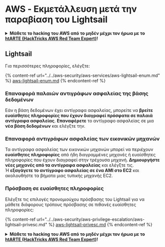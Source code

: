 # AWS - Εκμετάλλευση μετά την παραβίαση του Lightsail

<details>

<summary><strong>Μάθετε το hacking του AWS από το μηδέν μέχρι τον ήρωα με το</strong> <a href="https://training.hacktricks.xyz/courses/arte"><strong>htARTE (HackTricks AWS Red Team Expert)</strong></a><strong>!</strong></summary>

Άλλοι τρόποι για να υποστηρίξετε το HackTricks:

* Εάν θέλετε να δείτε την **εταιρεία σας να διαφημίζεται στο HackTricks** ή να **κατεβάσετε το HackTricks σε μορφή PDF**, ελέγξτε τα [**ΣΧΕΔΙΑ ΣΥΝΔΡΟΜΗΣ**](https://github.com/sponsors/carlospolop)!
* Αποκτήστε το [**επίσημο PEASS & HackTricks swag**](https://peass.creator-spring.com)
* Ανακαλύψτε [**την Οικογένεια PEASS**](https://opensea.io/collection/the-peass-family), τη συλλογή μας από αποκλειστικά [**NFTs**](https://opensea.io/collection/the-peass-family)
* **Εγγραφείτε στην** 💬 [**ομάδα Discord**](https://discord.gg/hRep4RUj7f) ή στην [**ομάδα telegram**](https://t.me/peass) ή **ακολουθήστε** μας στο **Twitter** 🐦 [**@hacktricks_live**](https://twitter.com/hacktricks_live)**.**
* **Μοιραστείτε τα κόλπα σας για το hacking υποβάλλοντας PRs στα** [**HackTricks**](https://github.com/carlospolop/hacktricks) και [**HackTricks Cloud**](https://github.com/carlospolop/hacktricks-cloud) αποθετήρια του github.

</details>

## Lightsail

Για περισσότερες πληροφορίες, ελέγξτε:

{% content-ref url="../../aws-security/aws-services/aws-lightsail-enum.md" %}
[aws-lightsail-enum.md](../../aws-security/aws-services/aws-lightsail-enum.md)
{% endcontent-ref %}

### Επαναφορά παλαιών αντιγράφων ασφαλείας της βάσης δεδομένων

Εάν η βάση δεδομένων έχει αντίγραφα ασφαλείας, μπορείτε να **βρείτε ευαίσθητες πληροφορίες που έχουν διαγραφεί πρόσφατα σε παλαιά αντίγραφα ασφαλείας**. **Επαναφέρετε** το αντίγραφο ασφαλείας σε μια **νέα βάση δεδομένων** και ελέγξτε την.

### Επαναφορά αντιγράφων ασφαλείας των εικονικών μηχανών

Τα αντίγραφα ασφαλείας των εικονικών μηχανών μπορεί να περιέχουν **ευαίσθητες πληροφορίες** από ήδη διαγραμμένες μηχανές ή ευαίσθητες πληροφορίες που έχουν διαγραφεί στην τρέχουσα μηχανή. **Δημιουργήστε νέες μηχανές από τα αντίγραφα ασφαλείας** και ελέγξτε τις.\
Ή **εξαγάγετε το αντίγραφο ασφαλείας σε ένα AMI στο EC2** και ακολουθήστε τα βήματα μιας τυπικής μηχανής EC2.

### Πρόσβαση σε ευαίσθητες πληροφορίες

Ελέγξτε τις επιλογές προνομιούχου πρόσβασης του Lightsail για να μάθετε διάφορους τρόπους πρόσβασης σε πιθανές ευαίσθητες πληροφορίες:

{% content-ref url="../../aws-security/aws-privilege-escalation/aws-lightsail-privesc.md" %}
[aws-lightsail-privesc.md](../../aws-security/aws-privilege-escalation/aws-lightsail-privesc.md)
{% endcontent-ref %}

<details>

<summary><strong>Μάθετε το hacking του AWS από το μηδέν μέχρι τον ήρωα με το</strong> <a href="https://training.hacktricks.xyz/courses/arte"><strong>htARTE (HackTricks AWS Red Team Expert)</strong></a><strong>!</strong></summary>

Άλλοι τρόποι για να υποστηρίξετε το HackTricks:

* Εάν θέλετε να δείτε την **εταιρεία σας να διαφημίζεται στο HackTricks** ή να **κατεβάσετε το HackTricks σε μορφή PDF**, ελέγξτε τα [**ΣΧΕΔΙΑ ΣΥΝΔΡΟΜΗΣ**](https://github.com/sponsors/carlospolop)!
* Αποκτήστε το [**επίσημο PEASS & HackTricks swag**](https://peass.creator-spring.com)
* Ανακαλύψτε [**την Οικογένεια PEASS**](https://opensea.io/collection/the-peass-family), τη συλλογή μας από αποκλειστικά [**NFTs**](https://opensea.io/collection/the-peass-family)
* **Εγγραφείτε στην** 💬 [**ομάδα Discord**](https://discord.gg/hRep4RUj7f) ή στην [**ομάδα telegram**](https://t.me/peass) ή **ακολουθήστε** μας στο **Twitter** 🐦 [**@hacktricks_live**](https://twitter.com/hacktricks_live)**.**
* **Μοιραστείτε τα κόλπα σας για το hacking υποβάλλοντας PRs στα** [**HackTricks**](https://github.com/carlospolop/hacktricks) και [**HackTricks Cloud**](https://github.com/carlospolop/hacktricks-cloud) αποθετήρια του github.

</details>
